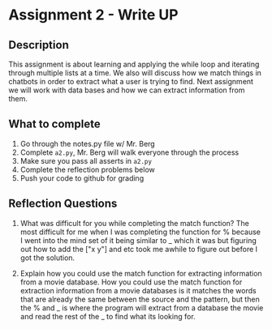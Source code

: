 # Assignment 2 - Write UP

## Description
This assignment is about learning and applying the while loop and iterating through multiple lists at a time.  We also will discuss how we match things in chatbots in order to extract what a user is trying to find.  Next assignment we will work with data bases and how we can extract information from them.

## What to complete
1. Go through the notes.py file w/ Mr. Berg
2. Complete `a2.py`, Mr. Berg will walk everyone through the process
3. Make sure you pass all asserts in `a2.py`
4. Complete the reflection problems below
5. Push your code to github for grading

## Reflection Questions
1. What was difficult for you while completing the match function?
The most difficult for me when I was completing the function for % because I went into the mind set of it being similar to _ which it was but figuring out how to add the ["x y"] and etc took me awhile to figure out before I got the solution.



2. Explain how you could use the match function for extracting information from a movie database.
How you could use the match function for extraction information from a movie databases is it matches the words that are already the same between the source and the pattern, but then the % and _ is where the program will extract from a database the movie and read the rest of the _ to find what its looking for.


